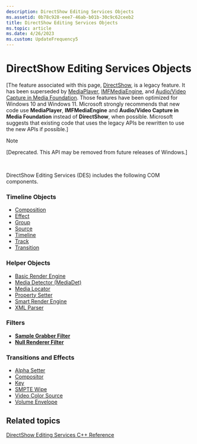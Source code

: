 ```yaml
---
description: DirectShow Editing Services Objects
ms.assetid: 0b78c928-eee7-46ab-b01b-30c9c62ceeb2
title: DirectShow Editing Services Objects
ms.topic: article
ms.date: 4/26/2023
ms.custom: UpdateFrequency5
---
```


# DirectShow Editing Services Objects

\[The feature associated with this page, [DirectShow](/windows/win32/directshow/directshow), is a legacy feature. It has been superseded by [MediaPlayer](/uwp/api/Windows.Media.Playback.MediaPlayer), [IMFMediaEngine](/windows/win32/api/mfmediaengine/nn-mfmediaengine-imfmediaengine), and [Audio/Video Capture in Media Foundation](windows/win32/medfound/audio-video-capture-in-media-foundation). Those features have been optimized for Windows 10 and Windows 11. Microsoft strongly recommends that new code use **MediaPlayer**, **IMFMediaEngine** and **Audio/Video Capture in Media Foundation** instead of **DirectShow**, when possible. Microsoft suggests that existing code that uses the legacy APIs be rewritten to use the new APIs if possible.\]

> [!Note]  
> \[Deprecated. This API may be removed from future releases of Windows.\]

 

DirectShow Editing Services (DES) includes the following COM components.

### Timeline Objects

-   [Composition](composition.md)
-   [Effect](effect.md)
-   [Group](group.md)
-   [Source](source.md)
-   [Timeline](timeline.md)
-   [Track](track.md)
-   [Transition](transition.md)

### Helper Objects

-   [Basic Render Engine](basic-render-engine.md)
-   [Media Detector (MediaDet)](media-detector--mediadet.md)
-   [Media Locator](media-locator.md)
-   [Property Setter](property-setter.md)
-   [Smart Render Engine](smart-render-engine.md)
-   [XML Parser](xml-parser.md)

### Filters

-   [**Sample Grabber Filter**](sample-grabber-filter.md)
-   [**Null Renderer Filter**](null-renderer-filter.md)

### Transitions and Effects

-   [Alpha Setter](alpha-setter-effect.md)
-   [Compositor](compositor-transition.md)
-   [Key](key-transition.md)
-   [SMPTE Wipe](smpte-wipe-transition.md)
-   [Video Color Source](video-color-source.md)
-   [Volume Envelope](volume-envelope-effect.md)

## Related topics

<dl> <dt>

[DirectShow Editing Services C++ Reference](directshow-editing-services-c---reference.md)
</dt> </dl>

 

 



